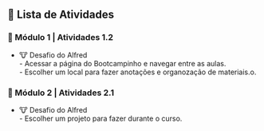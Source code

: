 <h2 dir="auto"> 📝 Lista de Atividades </h2>

<!--
![](https://github.com/Diegojfsr/BootcampinhoUIUX/blob/main/Desafio%20do%20Alfred%20Capas/Desafio%20do%20Alfred%201.2.jpg)
-->

<h3 dir="auto"> 🔶 Módulo 1 | Atividades 1.2 </h3>
<ul dir="auto">
  <li>🐮  Desafio do Alfred </li>
  - Acessar a página do Bootcampinho e navegar entre as aulas.<br>
  - Escolher um local para fazer anotações e organozação de materiais.o.<br>
</ul>
<h3 dir="auto"> 🔶 Módulo 2 | Atividades 2.1 </h3>
<ul dir="auto">
  <li>🐮  Desafio do Alfred </li>
  - Escolher um projeto para fazer durante o curso.<br>
</ul>

